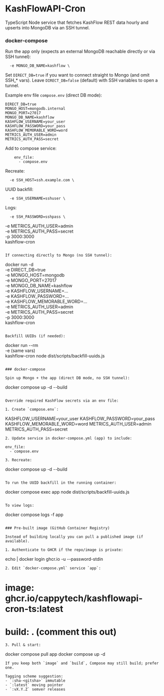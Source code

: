 # KashFlowAPI-Cron

TypeScript Node service that fetches KashFlow REST data hourly and upserts into MongoDB via an SSH tunnel.

### docker-compose

Run the app only (expects an external MongoDB reachable directly or via SSH tunnel):

```
  -e MONGO_DB_NAME=kashflow \
```

Set `DIRECT_DB=true` if you want to connect straight to Mongo (and omit SSH_* vars). Leave `DIRECT_DB=false` (default) with SSH variables to open a tunnel.

Example env file `compose.env` (direct DB mode):
```
DIRECT_DB=true
MONGO_HOST=mongodb.internal
MONGO_PORT=27017
MONGO_DB_NAME=kashflow
KASHFLOW_USERNAME=your_user
KASHFLOW_PASSWORD=your_pass
KASHFLOW_MEMORABLE_WORD=word
METRICS_AUTH_USER=admin
METRICS_AUTH_PASS=secret
```

Add to compose service:
```
    env_file:
      - compose.env
```

Recreate:
```
  -e SSH_HOST=ssh.example.com \
```

UUID backfill:
```
  -e SSH_USERNAME=sshuser \
```

Logs:
```
  -e SSH_PASSWORD=sshpass \
```
  -e METRICS_AUTH_USER=admin \
  -e METRICS_AUTH_PASS=secret \
  -p 3000:3000 \
  kashflow-cron
```

If connecting directly to Mongo (no SSH tunnel):

```
docker run -d \
  -e DIRECT_DB=true \
  -e MONGO_HOST=mongodb \
  -e MONGO_PORT=27017 \
  -e MONGO_DB_NAME=kashflow \
  -e KASHFLOW_USERNAME=... \
  -e KASHFLOW_PASSWORD=... \
  -e KASHFLOW_MEMORABLE_WORD=... \
  -e METRICS_AUTH_USER=admin \
  -e METRICS_AUTH_PASS=secret \
  -p 3000:3000 \
  kashflow-cron
```

Backfill UUIDs (if needed):

```
docker run --rm \
  -e (same vars) \
  kashflow-cron node dist/scripts/backfill-uuids.js
```

### docker-compose

Spin up Mongo + the app (direct DB mode, no SSH tunnel):

```
docker compose up -d --build
```

Override required KashFlow secrets via an env file:

1. Create `compose.env`:
```
KASHFLOW_USERNAME=your_user
KASHFLOW_PASSWORD=your_pass
KASHFLOW_MEMORABLE_WORD=word
METRICS_AUTH_USER=admin
METRICS_AUTH_PASS=secret
```
2. Update service in docker-compose.yml (app) to include:
```
    env_file:
      - compose.env
```
3. Recreate:
```
docker compose up -d --build
```

To run the UUID backfill in the running container:
```
docker compose exec app node dist/scripts/backfill-uuids.js
```

To view logs:
```
docker compose logs -f app
```

### Pre-built image (GitHub Container Registry)

Instead of building locally you can pull a published image (if available).

1. Authenticate to GHCR if the repo/image is private:
```
echo <TOKEN> | docker login ghcr.io -u <USER> --password-stdin
```
2. Edit `docker-compose.yml` service `app`:
```
  # image: ghcr.io/cappytech/kashflowapi-cron-ts:latest
  # build: . (comment this out)
```
3. Pull & start:
```
docker compose pull app
docker compose up -d
```
If you keep both `image` and `build`, Compose may still build; prefer one.

Tagging scheme suggestion:
- `:sha-<gitsha>` immutable
- `:latest` moving pointer
- `:vX.Y.Z` semver releases
